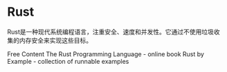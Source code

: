 # Rust

Rust是一种现代系统编程语言，注重安全、速度和并发性。它通过不使用垃圾收集的内存安全来实现这些目标。

<ResourceGroupTitle>Free Content</ResourceGroupTitle>
<BadgeLink badgeText='Read' colorScheme="yellow" href='https://doc.rust-lang.org/book/'>The Rust Programming Language - online book</BadgeLink>
<BadgeLink badgeText='Read' colorScheme="yellow" href='https://doc.rust-lang.org/stable/rust-by-example/index.html'>Rust by Example - collection of runnable examples</BadgeLink>
